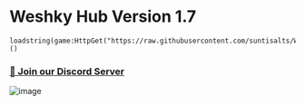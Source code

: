 # Weshky Hub Version 1.7
```
loadstring(game:HttpGet("https://raw.githubusercontent.com/suntisalts/WeshkyHub/refs/heads/main/MainLoader.lua"))()
```
### [🔗 Join our Discord Server](https://discord.gg/Fx2SpRqk6)

![image](https://github.com/user-attachments/assets/a4c91113-484e-469a-8f28-28f8ee5de5ad)

